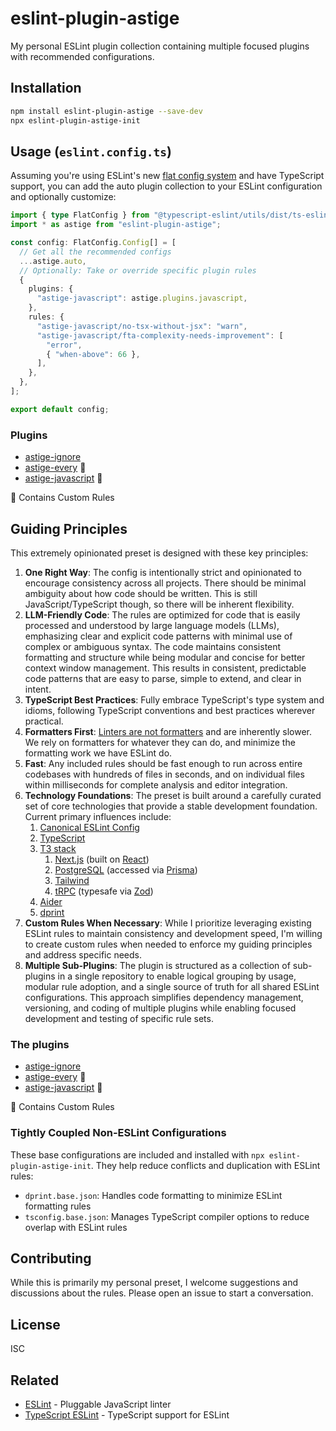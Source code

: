# eslint-plugin-astige

My personal ESLint plugin collection containing multiple focused plugins with recommended configurations.

## Installation

```bash
npm install eslint-plugin-astige --save-dev
npx eslint-plugin-astige-init
```

## Usage (`eslint.config.ts`)

Assuming you're using ESLint's new [flat config system](https://eslint.org/blog/2022/08/new-config-system-part-2/) and have TypeScript support, you can add the auto plugin collection to your ESLint configuration and optionally customize:

```typescript
import { type FlatConfig } from "@typescript-eslint/utils/dist/ts-eslint";
import * as astige from "eslint-plugin-astige";

const config: FlatConfig.Config[] = [
  // Get all the recommended configs
  ...astige.auto,
  // Optionally: Take or override specific plugin rules
  {
    plugins: {
      "astige-javascript": astige.plugins.javascript,
    },
    rules: {
      "astige-javascript/no-tsx-without-jsx": "warn",
      "astige-javascript/fta-complexity-needs-improvement": [
        "error",
        { "when-above": 66 },
      ],
    },
  },
];

export default config;
```

### Plugins

- [astige-ignore](./docs/plugins/astige-ignore.md)
- [astige-every](./docs/plugins/astige-every.md) 📏
- [astige-javascript](./docs/plugins/astige-javascript.md) 📏

📏 Contains Custom Rules

## Guiding Principles

This extremely opinionated preset is designed with these key principles:

1. **One Right Way**: The config is intentionally strict and opinionated to encourage consistency across all projects. There should be minimal ambiguity about how code should be written. This is still JavaScript/TypeScript though, so there will be inherent flexibility.
2. **LLM-Friendly Code**: The rules are optimized for code that is easily processed and understood by large language models (LLMs), emphasizing clear and explicit code patterns with minimal use of complex or ambiguous syntax. The code maintains consistent formatting and structure while being modular and concise for better context window management. This results in consistent, predictable code patterns that are easy to parse, simple to extend, and clear in intent.
3. **TypeScript Best Practices**: Fully embrace TypeScript's type system and idioms, following TypeScript conventions and best practices wherever practical.
4. **Formatters First**: [Linters are not formatters](https://typescript-eslint.io/users/what-about-formatting/#formatters-vs-linters) and are inherently slower. We rely on formatters for whatever they can do, and minimize the formatting work we have ESLint do.
5. **Fast**: Any included rules should be fast enough to run across entire codebases with hundreds of files in seconds, and on individual files within milliseconds for complete analysis and editor integration.
6. **Technology Foundations**: The preset is built around a carefully curated set of core technologies that provide a stable development foundation. Current primary influences include:
   1. [Canonical ESLint Config](https://github.com/gajus/eslint-config-canonical)
   2. [TypeScript](https://www.typescriptlang.org/)
   3. [T3 stack](https://create.t3.gg/)
      1. [Next.js](https://nextjs.org/) (built on [React](https://react.dev/))
      2. [PostgreSQL](https://www.postgresql.org/) (accessed via [Prisma](https://www.prisma.io/))
      3. [Tailwind](https://tailwindcss.com/)
      4. [tRPC](https://trpc.io/) (typesafe via [Zod](https://zod.dev/))
   4. [Aider](https://aider.chat/)
   5. [dprint](https://dprint.dev/)
7. **Custom Rules When Necessary**: While I prioritize leveraging existing ESLint rules to maintain consistency and development speed, I'm willing to create custom rules when needed to enforce my guiding principles and address specific needs.
8. **Multiple Sub-Plugins**: The plugin is structured as a collection of sub-plugins in a single repository to enable logical grouping by usage, modular rule adoption, and a single source of truth for all shared ESLint configurations. This approach simplifies dependency management, versioning, and coding of multiple plugins while enabling focused development and testing of specific rule sets.

### The plugins

- [astige-ignore](./plugins/astige-ignore.md)
- [astige-every](./plugins/astige-every.md) 📏
- [astige-javascript](./plugins/astige-javascript.md) 📏

📏 Contains Custom Rules

### Tightly Coupled Non-ESLint Configurations

These base configurations are included and installed with `npx eslint-plugin-astige-init`. They help reduce conflicts and duplication with ESLint rules:

- `dprint.base.json`: Handles code formatting to minimize ESLint formatting rules
- `tsconfig.base.json`: Manages TypeScript compiler options to reduce overlap with ESLint rules

## Contributing

While this is primarily my personal preset, I welcome suggestions and discussions about the rules. Please open an issue to start a conversation.

## License

ISC

## Related

- [ESLint](https://eslint.org/) - Pluggable JavaScript linter
- [TypeScript ESLint](https://typescript-eslint.io/) - TypeScript support for ESLint
